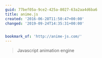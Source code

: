 ```yaml
---
guid: 77bef05a-9ce2-425a-8027-63a2aa4d6ba6
title: anime.js
created: '2016-06-28T11:50:47+00:00'
changed: '2019-09-24T14:35:31+00:00'


bookmark_of: 'http://anime-js.com/'
---
```



<blockquote>Javascript animation engine</blockquote>
